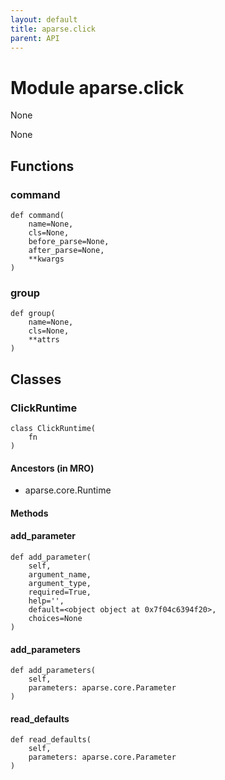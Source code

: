 ```yaml
---
layout: default
title: aparse.click
parent: API
---
```

# Module aparse.click

None

None

## Functions

    
### command

```python3
def command(
    name=None,
    cls=None,
    before_parse=None,
    after_parse=None,
    **kwargs
)
```

    

    
### group

```python3
def group(
    name=None,
    cls=None,
    **attrs
)
```

    

## Classes

### ClickRuntime

```python3
class ClickRuntime(
    fn
)
```

#### Ancestors (in MRO)

* aparse.core.Runtime

#### Methods

    
#### add_parameter

```python3
def add_parameter(
    self,
    argument_name,
    argument_type,
    required=True,
    help='',
    default=<object object at 0x7f04c6394f20>,
    choices=None
)
```

    

    
#### add_parameters

```python3
def add_parameters(
    self,
    parameters: aparse.core.Parameter
)
```

    

    
#### read_defaults

```python3
def read_defaults(
    self,
    parameters: aparse.core.Parameter
)
```

